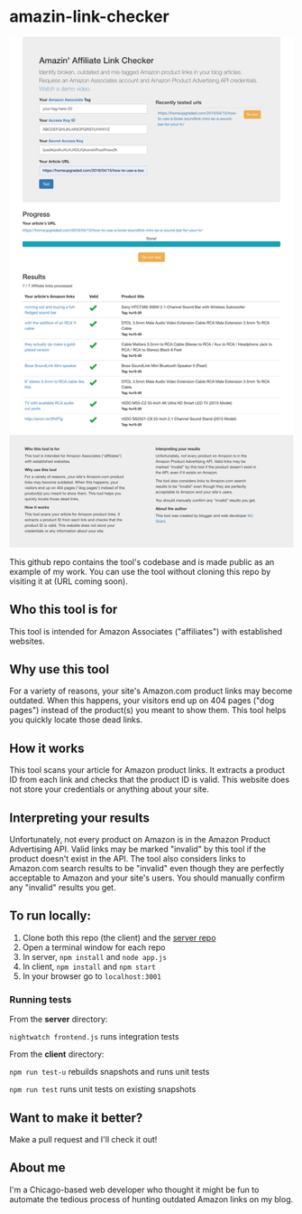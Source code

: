 # amazin-link-checker

![alt text](screenshots/amazon-may-26-2019.png "Amazin' Link Checker screenshot 5/26/2019")

This github repo contains the tool's codebase and is made public as an example of my work. You can use the tool without cloning this repo by visiting it at (URL coming soon). 

## Who this tool is for
This tool is intended for Amazon Associates ("affiliates") with established websites.

## Why use this tool
For a variety of reasons, your site's Amazon.com product links may become outdated. When this happens, your visitors end up on 404 pages ("dog pages") instead of the product(s) you meant to show them. This tool helps you quickly locate those dead links.

## How it works
This tool scans your article for Amazon product links. It extracts a product ID from each link and checks that the product ID is valid. This website does not store your credentials or anything about your site.

## Interpreting your results
Unfortunately, not every product on Amazon is in the Amazon Product Advertising API. Valid links may be marked "invalid" by this tool if the product doesn't exist in the API. The tool also considers links to Amazon.com search results to be "invalid" even though they are perfectly acceptable to Amazon and your site's users. You should manually confirm any "invalid" results you get.

## To run locally:

1. Clone both this repo (the client) and the [server repo](https://github.com/MJGrant/amazin-link-checker-server)
2. Open a terminal window for each repo
3. In server, ```npm install``` and ```node app.js```
4. In client, ```npm install``` and ```npm start```
5. In your browser go to ```localhost:3001```

### Running tests

From the **server** directory: 

```nightwatch frontend.js``` runs integration tests

From the **client** directory:

```npm run test-u``` rebuilds snapshots and runs unit tests

```npm run test``` runs unit tests on existing snapshots

## Want to make it better?
Make a pull request and I'll check it out!

## About me

I'm a Chicago-based web developer who thought it might be fun to automate the tedious process of hunting outdated Amazon links on my blog.
